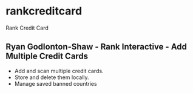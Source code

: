 # rankcreditcard

Rank Credit Card

## Ryan Godlonton-Shaw - Rank Interactive - Add Multiple Credit Cards 

- Add and scan multiple credit cards. 
- Store and delete them locally.
- Manage saved banned countries 





